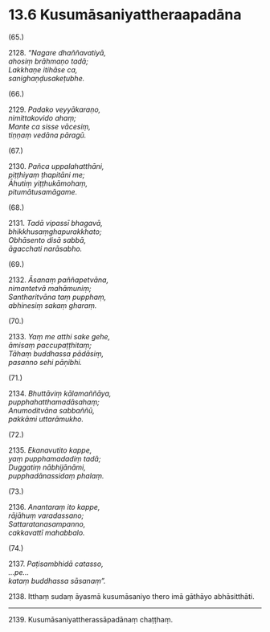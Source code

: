 # 13.6 Kusumāsaniyattheraapadāna

(65.)

2128\. _“Nagare dhaññavatiyā,_  
_ahosiṃ brāhmaṇo tadā;_  
_Lakkhaṇe itihāse ca,_  
_sanighaṇḍusakeṭubhe._  

(66.)

2129\. _Padako veyyākaraṇo,_  
_nimittakovido ahaṃ;_  
_Mante ca sisse vācesiṃ,_  
_tiṇṇaṃ vedāna pāragū._  

(67.)

2130\. _Pañca uppalahatthāni,_  
_piṭṭhiyaṃ ṭhapitāni me;_  
_Āhutiṃ yiṭṭhukāmohaṃ,_  
_pitumātusamāgame._  

(68.)

2131\. _Tadā vipassī bhagavā,_  
_bhikkhusaṃghapurakkhato;_  
_Obhāsento disā sabbā,_  
_āgacchati narāsabho._  

(69.)

2132\. _Āsanaṃ paññapetvāna,_  
_nimantetvā mahāmuniṃ;_  
_Santharitvāna taṃ pupphaṃ,_  
_abhinesiṃ sakaṃ gharaṃ._  

(70.)

2133\. _Yaṃ me atthi sake gehe,_  
_āmisaṃ paccupaṭṭhitaṃ;_  
_Tāhaṃ buddhassa pādāsiṃ,_  
_pasanno sehi pāṇibhi._  

(71.)

2134\. _Bhuttāviṃ kālamaññāya,_  
_pupphahatthamadāsahaṃ;_  
_Anumoditvāna sabbaññū,_  
_pakkāmi uttarāmukho._  

(72.)

2135\. _Ekanavutito kappe,_  
_yaṃ pupphamadadiṃ tadā;_  
_Duggatiṃ nābhijānāmi,_  
_pupphadānassidaṃ phalaṃ._  

(73.)

2136\. _Anantaraṃ ito kappe,_  
_rājāhuṃ varadassano;_  
_Sattaratanasampanno,_  
_cakkavattī mahabbalo._  

(74.)

2137\. _Paṭisambhidā catasso,_  
_…pe…_  
_kataṃ buddhassa sāsanaṃ”._  

2138\. Itthaṃ sudaṃ āyasmā kusumāsaniyo thero imā gāthāyo abhāsitthāti.

---

2139\. Kusumāsaniyattherassāpadānaṃ chaṭṭhaṃ.
